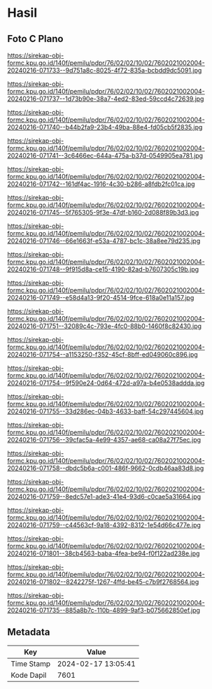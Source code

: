 # Hasil

## Foto C Plano

https://sirekap-obj-formc.kpu.go.id/140f/pemilu/pdpr/76/02/02/10/02/7602021002004-20240216-071733--9d751a8c-8025-4f72-835a-bcbdd9dc5091.jpg

https://sirekap-obj-formc.kpu.go.id/140f/pemilu/pdpr/76/02/02/10/02/7602021002004-20240216-071737--1d73b90e-38a7-4ed2-83ed-59ccd4c72639.jpg

https://sirekap-obj-formc.kpu.go.id/140f/pemilu/pdpr/76/02/02/10/02/7602021002004-20240216-071740--b44b2fa9-23b4-49ba-88e4-fd05cb5f2835.jpg

https://sirekap-obj-formc.kpu.go.id/140f/pemilu/pdpr/76/02/02/10/02/7602021002004-20240216-071741--3c6466ec-644a-475a-b37d-0549905ea781.jpg

https://sirekap-obj-formc.kpu.go.id/140f/pemilu/pdpr/76/02/02/10/02/7602021002004-20240216-071742--161df4ac-1916-4c30-b286-a8fdb2fc01ca.jpg

https://sirekap-obj-formc.kpu.go.id/140f/pemilu/pdpr/76/02/02/10/02/7602021002004-20240216-071745--5f765305-9f3e-47df-b160-2d088f89b3d3.jpg

https://sirekap-obj-formc.kpu.go.id/140f/pemilu/pdpr/76/02/02/10/02/7602021002004-20240216-071746--66e1663f-e53a-4787-bc1c-38a8ee79d235.jpg

https://sirekap-obj-formc.kpu.go.id/140f/pemilu/pdpr/76/02/02/10/02/7602021002004-20240216-071748--9f915d8a-ce15-4190-82ad-b7607305c19b.jpg

https://sirekap-obj-formc.kpu.go.id/140f/pemilu/pdpr/76/02/02/10/02/7602021002004-20240216-071749--e58d4a13-9f20-4514-9fce-618a0e11a157.jpg

https://sirekap-obj-formc.kpu.go.id/140f/pemilu/pdpr/76/02/02/10/02/7602021002004-20240216-071751--32089c4c-793e-4fc0-88b0-1460f8c82430.jpg

https://sirekap-obj-formc.kpu.go.id/140f/pemilu/pdpr/76/02/02/10/02/7602021002004-20240216-071754--a1153250-f352-45cf-8bff-ed049060c896.jpg

https://sirekap-obj-formc.kpu.go.id/140f/pemilu/pdpr/76/02/02/10/02/7602021002004-20240216-071754--9f590e24-0d64-472d-a97a-b4e0538addda.jpg

https://sirekap-obj-formc.kpu.go.id/140f/pemilu/pdpr/76/02/02/10/02/7602021002004-20240216-071755--33d286ec-04b3-4633-baff-54c297445604.jpg

https://sirekap-obj-formc.kpu.go.id/140f/pemilu/pdpr/76/02/02/10/02/7602021002004-20240216-071756--39cfac5a-4e99-4357-ae68-ca08a27f75ec.jpg

https://sirekap-obj-formc.kpu.go.id/140f/pemilu/pdpr/76/02/02/10/02/7602021002004-20240216-071758--dbdc5b6a-c001-486f-9662-0cdb46aa83d8.jpg

https://sirekap-obj-formc.kpu.go.id/140f/pemilu/pdpr/76/02/02/10/02/7602021002004-20240216-071759--8edc57e1-ade3-41e4-93d6-c0cae5a31664.jpg

https://sirekap-obj-formc.kpu.go.id/140f/pemilu/pdpr/76/02/02/10/02/7602021002004-20240216-071759--c44563cf-9a18-4392-8312-1e54d66c477e.jpg

https://sirekap-obj-formc.kpu.go.id/140f/pemilu/pdpr/76/02/02/10/02/7602021002004-20240216-071801--38cb4563-baba-4fea-be94-f0f122ad238e.jpg

https://sirekap-obj-formc.kpu.go.id/140f/pemilu/pdpr/76/02/02/10/02/7602021002004-20240216-071802--8242275f-1267-4ffd-be45-c7b9f2768564.jpg

https://sirekap-obj-formc.kpu.go.id/140f/pemilu/pdpr/76/02/02/10/02/7602021002004-20240216-071735--885a8b7c-110b-4899-9af3-b075662850ef.jpg


## Metadata

| Key        | Value               |
| ---------- | ------------------- |
| Time Stamp | 2024-02-17 13:05:41 |
| Kode Dapil | 7601                |



